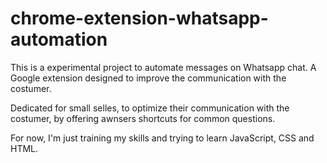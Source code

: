 # chrome-extension-whatsapp-automation
This is a experimental project to automate messages on Whatsapp chat. A Google extension designed to improve the communication with the costumer. 

Dedicated for small selles, to optimize their communication with the costumer, by offering awnsers shortcuts for common questions.

For now, I'm just training my skills and trying to learn JavaScript, CSS and HTML.
